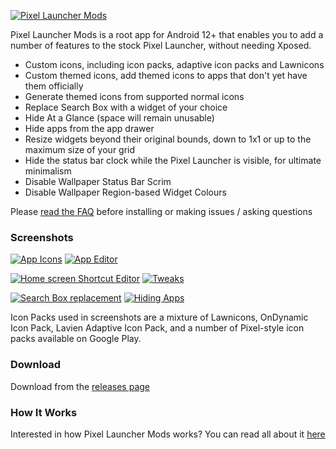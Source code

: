 
[![Pixel Launcher Mods](https://i.imgur.com/wLYsMxhl.png)](https://i.imgur.com/wLYsMxh.png)

Pixel Launcher Mods is a root app for Android 12+ that enables you to add a number of features to the stock Pixel Launcher, without needing Xposed.

- Custom icons, including icon packs, adaptive icon packs and Lawnicons
- Custom themed icons, add themed icons to apps that don't yet have them officially
- Generate themed icons from supported normal icons
- Replace Search Box with a widget of your choice
- Hide At a Glance (space will remain unusable)
- Hide apps from the app drawer
- Resize widgets beyond their original bounds, down to 1x1 or up to the maximum size of your grid
- Hide the status bar clock while the Pixel Launcher is visible, for ultimate minimalism
- Disable Wallpaper Status Bar Scrim
- Disable Wallpaper Region-based Widget Colours

Please [read the FAQ](https://github.com/KieronQuinn/PixelLauncherMods/blob/master/app/src/main/assets/faq.md) 
before installing or making issues / asking questions

### Screenshots

[![App Icons](https://i.imgur.com/oS7bUm3l.png)](https://i.imgur.com/oS7bUm3.png)
[![App Editor](https://i.imgur.com/fiN6c4Ml.png)](https://i.imgur.com/fiN6c4M.png)

[![Home screen Shortcut Editor](https://i.imgur.com/S0pqZA1l.png)](https://i.imgur.com/S0pqZA1.png)
[![Tweaks](https://i.imgur.com/zxOVqdul.png)](https://i.imgur.com/zxOVqdu.png)

[![Search Box replacement](https://i.imgur.com/1LQXJIel.png)](https://i.imgur.com/1LQXJIe.png)
[![Hiding Apps](https://i.imgur.com/GTzntaNl.png)](https://i.imgur.com/GTzntaN.png)

Icon Packs used in screenshots are a mixture of Lawnicons, OnDynamic Icon Pack, Lavien Adaptive Icon Pack, 
and a number of Pixel-style icon packs available on Google Play.

### Download

Download from the [releases page](https://github.com/KieronQuinn/PixelLauncherMods/releases)

### How It Works

Interested in how Pixel Launcher Mods works? You can read all about it 
[here](https://medium.com/@KieronQuinn/adventures-in-launcherland-modding-the-pixel-launcher-without-actually-changing-the-apk-or-using-54a0cf34ef01)

